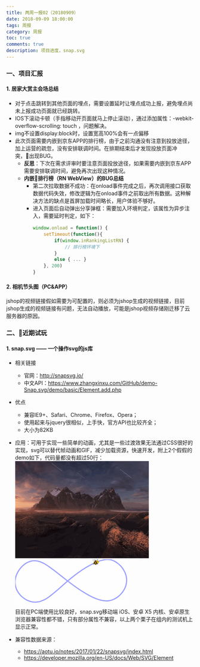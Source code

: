 ```yaml
---
title: 两周一报02（20180909）
date: 2018-09-09 18:00:00
tags: 周报
category: 周报
toc: true
comments: true
description: 项目进度，snap.svg
---
```


### 一、项目汇报   
#### 1. 居家大赏主会场总结    
- 对于点击跳转到其他页面的埋点，需要设置延时让埋点成功上报，避免埋点尚未上报成功页面就已经跳转。
- IOS下滚动卡顿（手指移动开页面就马上停止滚动），通过添加属性：-webkit-overflow-scrolling: touch ，问题解决。
- img不设置display:block时，设置宽高100%会有一点偏移
- 此次页面需要内嵌到京东APP的排行榜，由于之前沟通没有注意到投放途径，加上运营的疏忽，没有安排联调时间。在排期结束后才发现投放页面冲突，出现BUG。    
    - **反思**：下次在需求评审时要注意页面投放途径，如果需要内嵌到京东APP需要安排联调时间，避免再次出现这种情况。
    - **内嵌排行榜（RN WebView）的BUG总结**
        - 第二次拉取数据不成功：在onload事件完成之后，再次调用接口获取数据代码失效，修改逻辑为在onload事件之前取出所有数据。这种解决方法的缺点是首屏加载时间略长，用户体验不够好。
        - 进入页面后自动弹出分享弹框：需要加入环境判定，该属性为异步注入，需要延时判定，如下：
            ```JavaScript
            window.onload = function() {
                setTimeout(function(){
                    if(window.inRankingListRN) { 
                        // 排行榜环境下 
                    }
                    else { ... }
                }, 200)
            }
            ```
#### 2. 相机节头图（PC&APP）
jshop的视频链接假如需要为可配置的，则必须为jshop生成的视频链接，目前jshop生成的视频链接有问题，无法自动播放，可能是jshop视频存储刚迁移了云服务器的原因。

### 二、近期试玩
#### 1. snap.svg —— 一个操作svg的js库
- 相关链接   
    - 官网：http://snapsvg.io/   
    - 中文API：https://www.zhangxinxu.com/GitHub/demo-Snap.svg/demo/basic/Element.add.php   
- 优点
    - 兼容IE9+、Safari、Chrome、Firefox、Opera；   
    - 使用起来与jquery很相似，上手快，官方API也比较齐全；   
    - 大小为82KB
- 应用：可用于实现一些简单的动画，尤其是一些过渡效果无法通过CSS很好的实现，svg可以替代帧动画和GIF，减少加载资源，快速开发，附上2个假假的demo如下，代码量都没有超过50行：          
    ![01](/images/weekly/02/snapsvg0.gif)   
    ![02](/images/weekly/02/snapsvg1.gif)      
    目前在PC端使用比较良好，snap.svg移动端 iOS、安卓 X5 内核、安卓原生浏览器兼容性都不错，只有部分属性不兼容，以上两个栗子在组内的测试机上显示正常。   

- 兼容性数据来源：   
    - https://aotu.io/notes/2017/01/22/snapsvg/index.html  
    - https://developer.mozilla.org/en-US/docs/Web/SVG/Element   